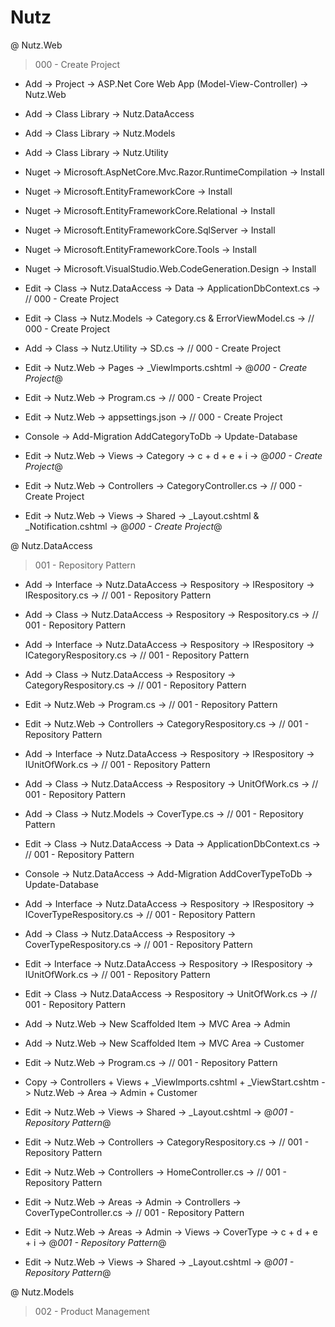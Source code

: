 # Nutz

@ Nutz.Web

> 000 - Create Project

- Add -> Project -> ASP.Net Core Web App (Model-View-Controller) -> Nutz.Web
- Add -> Class Library -> Nutz.DataAccess 
- Add -> Class Library -> Nutz.Models 
- Add -> Class Library -> Nutz.Utility

- Nuget -> Microsoft.AspNetCore.Mvc.Razor.RuntimeCompilation -> Install
- Nuget -> Microsoft.EntityFrameworkCore -> Install
- Nuget -> Microsoft.EntityFrameworkCore.Relational -> Install
- Nuget -> Microsoft.EntityFrameworkCore.SqlServer -> Install
- Nuget -> Microsoft.EntityFrameworkCore.Tools -> Install
- Nuget -> Microsoft.VisualStudio.Web.CodeGeneration.Design -> Install

- Edit -> Class -> Nutz.DataAccess -> Data -> ApplicationDbContext.cs -> // 000 - Create Project
- Edit -> Class -> Nutz.Models -> Category.cs & ErrorViewModel.cs -> // 000 - Create Project
- Add -> Class -> Nutz.Utility -> SD.cs -> // 000 - Create Project

- Edit -> Nutz.Web -> Pages -> _ViewImports.cshtml -> @*000 - Create Project*@

- Edit -> Nutz.Web -> Program.cs -> // 000 - Create Project
- Edit -> Nutz.Web -> appsettings.json -> // 000 - Create Project
- Console -> Add-Migration AddCategoryToDb -> Update-Database

- Edit -> Nutz.Web -> Views -> Category -> c + d + e + i -> @*000 - Create Project*@
- Edit -> Nutz.Web -> Controllers -> CategoryController.cs -> // 000 - Create Project
- Edit -> Nutz.Web -> Views -> Shared -> _Layout.cshtml & _Notification.cshtml -> @*000 - Create Project*@  

@ Nutz.DataAccess

> 001 - Repository Pattern

- Add -> Interface -> Nutz.DataAccess -> Respository -> IRespository -> IRespository.cs -> // 001 - Repository Pattern
- Add -> Class -> Nutz.DataAccess -> Respository -> Respository.cs -> // 001 - Repository Pattern
- Add -> Interface -> Nutz.DataAccess -> Respository -> IRespository -> ICategoryRespository.cs -> // 001 - Repository Pattern
- Add -> Class -> Nutz.DataAccess -> Respository -> CategoryRespository.cs -> // 001 - Repository Pattern

- Edit -> Nutz.Web -> Program.cs -> // 001 - Repository Pattern
- Edit -> Nutz.Web -> Controllers -> CategoryRespository.cs -> // 001 - Repository Pattern

- Add -> Interface -> Nutz.DataAccess -> Respository -> IRespository -> IUnitOfWork.cs -> // 001 - Repository Pattern
- Add -> Class -> Nutz.DataAccess -> Respository -> UnitOfWork.cs -> // 001 - Repository Pattern

- Add -> Class -> Nutz.Models -> CoverType.cs -> // 001 - Repository Pattern
- Edit -> Class -> Nutz.DataAccess -> Data -> ApplicationDbContext.cs -> // 001 - Repository Pattern
- Console -> Nutz.DataAccess -> Add-Migration AddCoverTypeToDb -> Update-Database

- Add -> Interface -> Nutz.DataAccess -> Respository -> IRespository -> ICoverTypeRespository.cs -> // 001 - Repository Pattern
- Add -> Class -> Nutz.DataAccess -> Respository -> CoverTypeRespository.cs -> // 001 - Repository Pattern
- Edit -> Interface -> Nutz.DataAccess -> Respository -> IRespository -> IUnitOfWork.cs -> // 001 - Repository Pattern
- Edit -> Class -> Nutz.DataAccess -> Respository -> UnitOfWork.cs -> // 001 - Repository Pattern

- Add -> Nutz.Web -> New Scaffolded Item -> MVC Area -> Admin
- Add -> Nutz.Web -> New Scaffolded Item -> MVC Area -> Customer
- Edit -> Nutz.Web -> Program.cs -> // 001 - Repository Pattern
- Copy -> Controllers + Views + _ViewImports.cshtml + _ViewStart.cshtm -> Nutz.Web -> Area -> Admin + Customer
- Edit -> Nutz.Web -> Views -> Shared -> _Layout.cshtml -> @*001 - Repository Pattern*@ 
- Edit -> Nutz.Web -> Controllers -> CategoryRespository.cs -> // 001 - Repository Pattern
- Edit -> Nutz.Web -> Controllers -> HomeController.cs -> // 001 - Repository Pattern

- Edit -> Nutz.Web -> Areas -> Admin -> Controllers -> CoverTypeController.cs -> // 001 - Repository Pattern
- Edit -> Nutz.Web -> Areas -> Admin -> Views -> CoverType -> c + d + e + i -> @*001 - Repository Pattern*@
- Edit -> Nutz.Web -> Views -> Shared -> _Layout.cshtml -> @*001 - Repository Pattern*@

@ Nutz.Models

> 002 - Product Management

